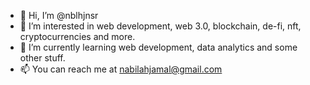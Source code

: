 - 👋 Hi, I’m @nblhjnsr
- 👀 I’m interested in web development, web 3.0, blockchain, de-fi, nft, cryptocurrencies and more.
- 🌱 I’m currently learning web development, data analytics and some other stuff.
- 📫 You can reach me at nabilahjamal@gmail.com

<!---
nblhjnsr/nblhjnsr is a ✨ special ✨ repository because its `README.md` (this file) appears on your GitHub profile.
You can click the Preview link to take a look at your changes.
--->

